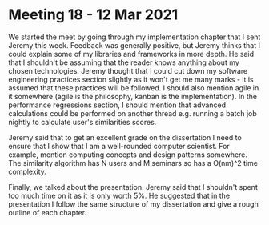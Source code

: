 # Meeting 18 - 12 Mar 2021

We started the meet by going through my implementation chapter that I sent Jeremy this week. Feedback was generally positive, but Jeremy thinks that I could explain some of my libraries and frameworks in more depth. He said that I shouldn't be assuming that the reader knows anything about my chosen technologies. Jeremy thought that I could cut down my software engineering practices section slightly as it won't get me many marks - it is assumed that these practices will be followed. I should also mention agile in it somewhere (agile is the philosophy, kanban is the implementation). In the performance regressions section, I should mention that advanced calculations could be performed on another thread e.g. running a batch job nightly to calculate user's similarities scores.

Jeremy said that to get an excellent grade on the dissertation I need to ensure that I show that I am a well-rounded computer scientist. For example, mention computing concepts and design patterns somewhere. The similarity algorithm has N users and M seminars so has a O(nm)^2 time complexity.

Finally, we talked about the presentation. Jeremy said that I shouldn't spent too much time on it as it is only worth 5%. He suggested that in the presentation I follow the same structure of my dissertation and give a rough outline of each chapter.
